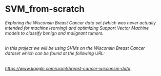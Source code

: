 # SVM_from-scratch
######  Exploring the Wisconsin Breast Cancer data set (which was never actually intended for machine learning) and optimizing Support Vector Machine models to classify benign and malignant tumors.

######  In this project we will be using SVMs on the Wisconsin Breast Cancer dataset which can be found at the following URL:
######  https://www.kaggle.com/uciml/breast-cancer-wisconsin-data
